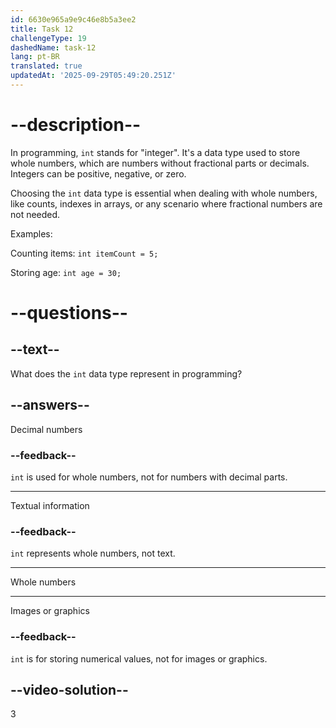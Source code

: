 ```yaml
---
id: 6630e965a9e9c46e8b5a3ee2
title: Task 12
challengeType: 19
dashedName: task-12
lang: pt-BR
translated: true
updatedAt: '2025-09-29T05:49:20.251Z'
---
```


# --description--

In programming, `int` stands for "integer". It's a data type used to store whole numbers, which are numbers without fractional parts or decimals. Integers can be positive, negative, or zero.

Choosing the `int` data type is essential when dealing with whole numbers, like counts, indexes in arrays, or any scenario where fractional numbers are not needed.

Examples:

Counting items: `int itemCount = 5;`

Storing age: `int age = 30;`

# --questions--

## --text--

What does the `int` data type represent in programming?

## --answers--

Decimal numbers

### --feedback--

`int` is used for whole numbers, not for numbers with decimal parts.

---

Textual information

### --feedback--

`int` represents whole numbers, not text.

---

Whole numbers

---

Images or graphics

### --feedback--

`int` is for storing numerical values, not for images or graphics.

## --video-solution--

3
